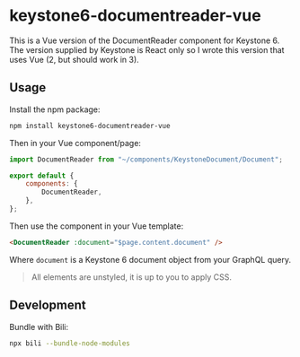 # keystone6-documentreader-vue

This is a Vue version of the DocumentReader component for Keystone 6. The version supplied by Keystone is React only so I wrote this version that uses Vue (2, but should work in 3).

## Usage

Install the npm package:

```bash
npm install keystone6-documentreader-vue
```

Then in your Vue component/page:

```js
import DocumentReader from "~/components/KeystoneDocument/Document";

export default {
	components: {
		DocumentReader,
	},
};
```

Then use the component in your Vue template:

```html
<DocumentReader :document="$page.content.document" />
```

Where `document` is a Keystone 6 document object from your GraphQL query.

> All elements are unstyled, it is up to you to apply CSS.

## Development

Bundle with Bili:

```bash
npx bili --bundle-node-modules
```
